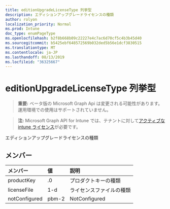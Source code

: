 ```yaml
---
title: editionUpgradeLicenseType 列挙型
description: エディションアップグレードライセンスの種類
author: rolyon
localization_priority: Normal
ms.prod: Intune
doc_type: enumPageType
ms.openlocfilehash: b2f8b668b09c22227e4c7ac6d70cf5c4b3b45d40
ms.sourcegitcommit: b5425ebf648572569b032ded5b56e1dcf3830515
ms.translationtype: MT
ms.contentlocale: ja-JP
ms.lasthandoff: 08/13/2019
ms.locfileid: "36325667"
---
```

# <a name="editionupgradelicensetype-enum-type"></a>editionUpgradeLicenseType 列挙型

> **重要:** ベータ版の Microsoft Graph Api は変更される可能性があります。運用環境での使用はサポートされていません。

> **注:** Microsoft Graph API for Intune では、テナントに対して[アクティブな intune ライセンス](https://go.microsoft.com/fwlink/?linkid=839381)が必要です。

エディションアップグレードライセンスの種類

## <a name="members"></a>メンバー
|メンバー|値|説明|
|:---|:---|:---|
|productKey|.0|プロダクトキーの種類|
|licenseFile|1-d|ライセンスファイルの種類|
|notConfigured|pbm-2|NotConfigured|



